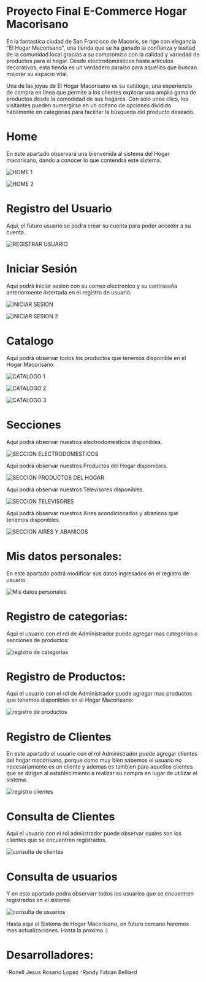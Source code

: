 # Proyecto Final E-Commerce Hogar Macorisano

En la fantastica ciudad de San Francisco de Macoris, se rige con elegancia "El Hogar Macorisano", una tienda que se ha ganado la confianza y lealtad de la comunidad local gracias a su compromiso con la calidad y variedad de productos para el hogar. Desde electrodomésticos hasta artículos decorativos, esta tienda es un verdadero paraíso para aquellos que buscan mejorar su espacio vital.

Una de las joyas de El Hogar Macorisano es su catálogo, una experiencia de compra en línea que permite a los clientes explorar una amplia gama de productos desde la comodidad de sus hogares. Con solo unos clics, los visitantes pueden sumergirse en un océano de opciones dividido hábilmente en categorías para facilitar la búsqueda del producto deseado.

#
# Home
En este apartado observará una bienvenida al sistema del Hogar macorisano, dando a conocer lo que contendrá este sistema.

![HOME 1](https://github.com/Rnl5/ProyectoFinal/assets/143105578/6ecf1b2c-3459-4f97-ae2d-154280ec40f4)

![HOME 2](https://github.com/Rnl5/ProyectoFinal/assets/143105578/4a05b15c-b75d-436b-89cd-6b4c92ff9a24)


# Registro del Usuario
Aqui, el futuro usuario se podra crear su cuenta para poder acceder a su cuenta.

![REGISTRAR USUARIO](https://github.com/Rnl5/ProyectoFinal/assets/143105578/77f0b051-3dd0-4596-863d-de3ecc6d9815)


# Iniciar Sesión 
Aqui podrá iniciar sesion con su correo electronico y su contraseña anteriormente insertada en el registro de usuario.

![INICIAR SESION](https://github.com/Rnl5/ProyectoFinal/assets/143105578/2cde5ec0-a3a7-49ee-889e-062d86f791b9)


![INICIAR SESION 2](https://github.com/Rnl5/ProyectoFinal/assets/143105578/f7542796-e605-4d12-ba3c-b455bb2469d3)


# Catalogo
Aqui podrá observar todos los productos que tenemos disponible en el Hogar Macorisano.

![CATALOGO 1](https://github.com/Rnl5/ProyectoFinal/assets/143105578/7b2e866d-0b45-4d36-adc9-5351f05fbda5)

![CATALOGO 2](https://github.com/Rnl5/ProyectoFinal/assets/143105578/771a624a-f180-4335-a437-be4d57226c8e)

![CATALOGO 3](https://github.com/Rnl5/ProyectoFinal/assets/143105578/507f7d31-8fb7-4519-aa9f-534e00daca6f)


# Secciones
Aqui podrá observar nuestros electrodomesticos disponibles.

![SECCION ELECTRODOMESTICOS](https://github.com/Rnl5/ProyectoFinal/assets/143105578/8b73eefb-07de-4fd2-8325-0d8fd3ce9b26)

Aqui podrá observar nuestros Productos del Hogar disponibles.

![SECCION PRODUCTOS DEL HOGAR](https://github.com/Rnl5/ProyectoFinal/assets/143105578/b6d49bde-b681-4794-ad19-053c44d8705c)

Aqui podrá observar nuestros Televisores disponibles.

![SECCION TELEVISORES](https://github.com/Rnl5/ProyectoFinal/assets/143105578/0856f4fa-7561-4628-95bf-fb0f3b4b788c)

Aqui podrá observar nuestros Aires acondicionados y abanicos que tenemos disponibles.

![SECCION AIRES Y ABANICOS](https://github.com/Rnl5/ProyectoFinal/assets/143105578/62134296-e54c-4144-80c4-8bb2b2629542)


# Mis datos personales:
En este apartado podrá modificar sus datos ingresados en el registro de usuario.

![Mis datos personales](https://github.com/Rnl5/ProyectoFinal/assets/143105578/add8de02-e869-43b9-99db-76c253528f43)



# Registro de categorias:
Aqui el usuario con el rol de Administrador puede agregar mas categorias o secciones de productos:

![registro de categorias](https://github.com/Rnl5/ProyectoFinal/assets/143105578/42e551a5-6a67-4726-9947-be719f43e813)




# Registro de Productos:
Aqui el usuario con el rol de Administrador puede agregar mas productos que tenemos disponibles en el Hogar Macorisano:

![registro de productos](https://github.com/Rnl5/ProyectoFinal/assets/143105578/224907a7-6f13-45e1-ba67-18d4f977d8f9)




# Registro de Clientes
En este apartado el usuario con el rol Administrador puede agregar clientes del hogar macorisano, porque como muy bien sabemos el usuario no necesariamente es un cliente y ademas es tambien para aquellos clientes que se dirigen al establecimiento a realizar su compra en lugar de utilizar el sistema.

![registro clientes](https://github.com/Rnl5/ProyectoFinal/assets/143105578/5b561a71-f26a-4fc6-9548-7b1b63945fd4)


# Consulta de Clientes
Aqui el usuario con el rol admiistrador puede observar cuales son los clientes que se encuentren registrados.

![consulta de clientes](https://github.com/Rnl5/ProyectoFinal/assets/143105578/5c7ba673-62a9-43df-a09d-e2ebed6fb5f7)


# Consulta de usuarios
Y en este apartado podra observarr todos los usuarios que se encuentren registrados en el sistema.

![consulta de usuarios](https://github.com/Rnl5/ProyectoFinal/assets/143105578/69474b2c-c09f-4ea6-98b1-c5cdaa454952)



Hasta aqui el Sistema de Hogar Macorisano, en futuro cercano haremos mas actualizaciones. Hasta la proxima :)



# Desarrolladores:
-Ronell Jesus Rosario Lopez
-Randy Fabian Belliard
